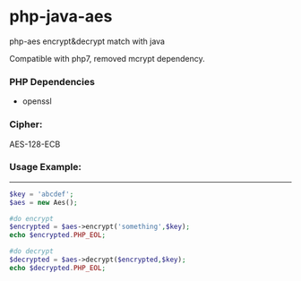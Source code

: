 # php-java-aes
php-aes encrypt&decrypt match with java

Compatible with php7, removed mcrypt dependency.
### PHP Dependencies
- openssl

### Cipher:
AES-128-ECB

### Usage Example:

------------
```php
$key = 'abcdef';
$aes = new Aes();

#do encrypt
$encrypted = $aes->encrypt('something',$key);
echo $encrypted.PHP_EOL;

#do decrypt
$decrypted = $aes->decrypt($encrypted,$key);
echo $decrypted.PHP_EOL;

```
